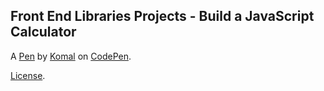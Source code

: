 Front End Libraries Projects - Build a JavaScript Calculator
------------------------------------------------------------


A [Pen](https://codepen.io/komal21/pen/XWmqdGQ) by [Komal](https://codepen.io/komal21) on [CodePen](https://codepen.io).

[License](https://codepen.io/komal21/pen/XWmqdGQ/license).